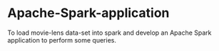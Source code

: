 # Apache-Spark-application
To  load  movie-lens data-set into spark and develop an Apache Spark application to perform some queries.
